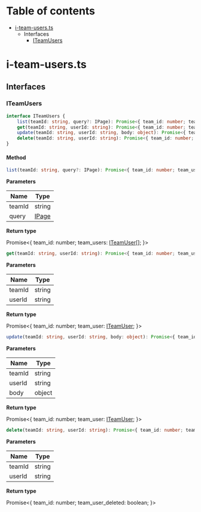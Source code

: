 # Table of contents

* [i-team-users.ts][SourceFile-10]
    * Interfaces
        * [ITeamUsers][InterfaceDeclaration-24]

# i-team-users.ts

## Interfaces

### ITeamUsers

```typescript
interface ITeamUsers {
    list(teamId: string, query?: IPage): Promise<{ team_id: number; team_users: ITeamUser[]; }>;
    get(teamId: string, userId: string): Promise<{ team_id: number; team_user: ITeamUser; }>;
    update(teamId: string, userId: string, body: object): Promise<{ team_id: number; team_user: ITeamUser; }>;
    delete(teamId: string, userId: string): Promise<{ team_id: number; team_user_deleted: boolean; }>;
}
```
#### Method

```typescript
list(teamId: string, query?: IPage): Promise<{ team_id: number; team_users: ITeamUser[]; }>;
```

**Parameters**

| Name   | Type                            |
| ------ | ------------------------------- |
| teamId | string                          |
| query  | [IPage][InterfaceDeclaration-2] |

**Return type**

Promise<{ team_id: number; team_users: [ITeamUser][InterfaceDeclaration-25][]; }>

```typescript
get(teamId: string, userId: string): Promise<{ team_id: number; team_user: ITeamUser; }>;
```

**Parameters**

| Name   | Type   |
| ------ | ------ |
| teamId | string |
| userId | string |

**Return type**

Promise<{ team_id: number; team_user: [ITeamUser][InterfaceDeclaration-25]; }>

```typescript
update(teamId: string, userId: string, body: object): Promise<{ team_id: number; team_user: ITeamUser; }>;
```

**Parameters**

| Name   | Type   |
| ------ | ------ |
| teamId | string |
| userId | string |
| body   | object |

**Return type**

Promise<{ team_id: number; team_user: [ITeamUser][InterfaceDeclaration-25]; }>

```typescript
delete(teamId: string, userId: string): Promise<{ team_id: number; team_user_deleted: boolean; }>;
```

**Parameters**

| Name   | Type   |
| ------ | ------ |
| teamId | string |
| userId | string |

**Return type**

Promise<{ team_id: number; team_user_deleted: boolean; }>


[SourceFile-10]: i-team-users.md#i-team-usersts
[InterfaceDeclaration-24]: i-team-users.md#iteamusers
[InterfaceDeclaration-2]: i-page.md#ipage
[InterfaceDeclaration-25]: i-team-user.md#iteamuser
[InterfaceDeclaration-25]: i-team-user.md#iteamuser
[InterfaceDeclaration-25]: i-team-user.md#iteamuser